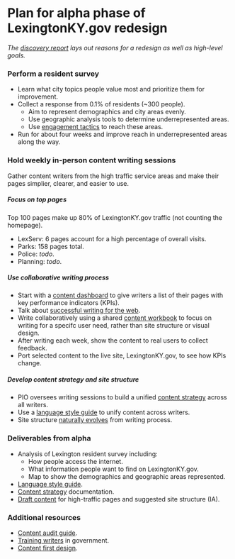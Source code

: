 # Plan for alpha phase of LexingtonKY.gov redesign

_The [discovery report](http://bl.ocks.org/eeeschwartz/raw/cc85050bc819e6f388df/) lays out reasons for a redesign as well as high-level goals._

### Perform a resident survey
  * Learn what city topics people value most and prioritize them for improvement.
  * Collect a response from 0.1% of residents (~300 people).
    * Aim to represent demographics and city areas evenly.
    * Use geographic analysis tools to determine underrepresented areas.
    * Use [engagement tactics](http://www.codeforamerica.org/governments/principles/engagement/) to reach these areas.
  * Run for about four weeks and improve reach in underrepresented areas along the way.

### Hold weekly in-person content writing sessions

Gather content writers from the high traffic service areas and make their pages simplier, clearer, and easier to use.

##### Focus on top pages

Top 100 pages make up 80% of LexingtonKY.gov traffic (not counting the homepage).

* LexServ: 6 pages account for a high percentage of overall visits.
* Parks: 158 pages total.
* Police: _todo_.
* Planning: _todo_.

##### Use collaborative writing process

* Start with a [content dashboard](https://docs.google.com/spreadsheet/ccc?key=0Aupv-89nVqawdGdPTFZmeEUxSnIwdW9UWmFFWlVlVkE&usp=sharing#gid=14) to give writers a list of their pages with key performance indicators (KPIs).
* Talk about [successful writing for the web](https://www.gov.uk/guidance/content-design/writing-for-gov-uk).
 * Write collaboratively using a shared [content workbook](https://docs.google.com/document/d/1S1U-kU13cPVp07wjyxfHTtDwuww1fpi6oTi0Eo4NhvM/edit#heading=h.l6xhyokye9cc) to focus on writing for a specifc user need, rather than site structure or visual design.
 * After writing each week, show the content to real users to collect feedback.
 * Port selected content to the live site, LexingtonKY.gov, to see how KPIs change.

##### Develop content strategy and site structure

* PIO oversees writing sessions to build a unified [content strategy](https://insidegovuk.blog.gov.uk/2015/03/05/thinking-big-content-strategy-principles-for-government/) across all writers.
* Use a [language style guide](https://www.gov.uk/guidance/style-guide/a-to-z-of-gov-uk-style) to unify content across writers.
* Site structure [naturally evolves](http://alistapart.com/blog/post/content-first-design) from writing process.

### Deliverables from alpha
* Analysis of Lexington resident survey including:
	* How people access the internet.
	* What information people want to find on LexingtonKY.gov.
	* Map to show the demographics and geographic areas represented.
* [Language style guide](https://www.gov.uk/guidance/style-guide/a-to-z-of-gov-uk-style).
* [Content strategy](https://insidegovuk.blog.gov.uk/2015/03/05/thinking-big-content-strategy-principles-for-government/) documentation.
* [Draft content](https://docs.google.com/document/d/1S1U-kU13cPVp07wjyxfHTtDwuww1fpi6oTi0Eo4NhvM/edit#heading=h.l6xhyokye9cc) for high-traffic pages and suggested site structure (IA).

### Additional resources
* [Content audit guide](http://moz.com/blog/content-audit-tutorial).
* [Training writers](https://gds.blog.gov.uk/2014/10/23/the-move-to-gov-uk-training-1000-writers/) in government.
* [Content first design](http://alistapart.com/blog/post/content-first-design).
